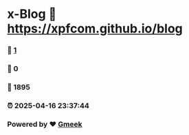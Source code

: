 # x-Blog :link: https://xpfcom.github.io/blog 
### :page_facing_up: [1](https://xpfcom.github.io/blog/tag.html) 
### :speech_balloon: 0 
### :hibiscus: 1895 
### :alarm_clock: 2025-04-16 23:37:44 
### Powered by :heart: [Gmeek](https://github.com/Meekdai/Gmeek)
